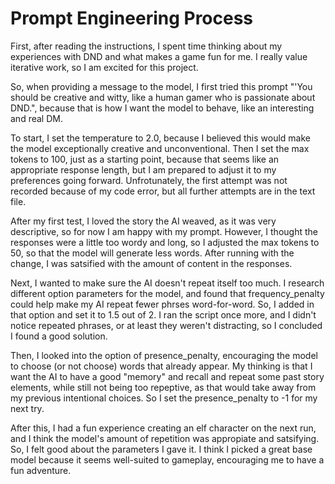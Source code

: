 # Prompt Engineering Process

First, after reading the instructions, I spent time thinking about my experiences with DND and what makes a game fun for me. I really value iterative work, so I am excited for this project.

So, when providing a message to the model, I first tried this prompt "'You should be creative and witty, like a human gamer who is passionate about DND.", because that is how I want the model to behave, like an interesting and real DM. 

To start, I set the temperature to 2.0, because I believed this would make the model exceptionally creative and unconventional. Then I set the max tokens to 100, just as a starting point, because that seems like an appropriate response length, but I am prepared to adjust it to my preferences going forward. Unfrotunately, the first attempt was not recorded because of my code error, but all further attempts are in the text file.

After my first test, I loved the story the AI weaved, as it was very descriptive, so for now I am happy with my prompt. However, I thought the responses were a little too wordy and long, so I adjusted the max tokens to 50, so that the model will generate less words. After running with the change, I was satsified with the amount of content in the responses.

Next, I wanted to make sure the AI doesn't repeat itself too much. I research different option parameters for the model, and found that frequency_penalty could help make my AI repeat fewer phrses word-for-word. So, I added in that option and set it to 1.5 out of 2. I ran the script once more, and I didn't notice repeated phrases, or at least they weren't distracting, so I concluded I found a good solution.

Then, I looked into the option of presence_penalty, encouraging the model to choose (or not choose) words that already appear. My thinking is that I want the AI to have a good "memory" and recall and repeat some past story elements, while still not being too repeptive, as that would take away from my previous intentional choices. So I set the presence_penalty to -1 for my next try.

After this, I had a fun experience creating an elf character on the next run, and I think the model's amount of repetition was appropiate and satsifying. So, I felt good about the parameters I gave it. I think I picked a great base model because it seems well-suited to gameplay, encouraging me to have a fun adventure.





